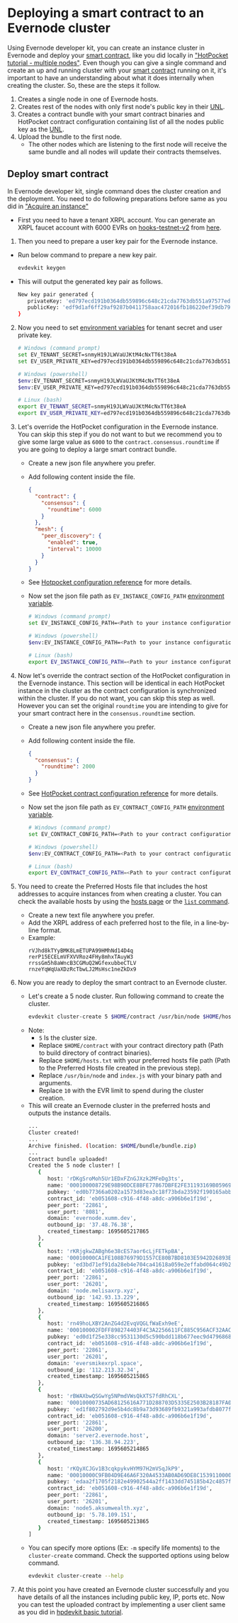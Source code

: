# Deploying a smart contract to an Evernode cluster

Using Evernode developer kit, you can create an instance cluster in Evernode and deploy your [smart contract](../hotpocket/concepts.md#smart-contract), like you did locally in ["HotPocket tutorial - multiple nodes"](/hotpocket/tutorial-multinode.md). Even though you can give a single command and create an up and running cluster with your [smart contract](../hotpocket/concepts.md#smart-contract) running on it, it's important to have an understanding about what it does internally when creating the cluster. So, these are the steps it follow.

1. Creates a single node in one of Evernode hosts.
2. Creates rest of the nodes with only first node's public key in their [UNL](../hotpocket/concepts.md#unl---unique-node-list).
3. Creates a contract bundle with your smart contract binaries and HotPocket contract configuration containing list of all the nodes public key as the [UNL](../hotpocket/concepts.md#unl---unique-node-list).
4. Upload the bundle to the first node.
   - The other nodes which are listening to the first node will receive the same bundle and all nodes will update their contracts themselves.

## Deploy smart contract

In Evernode developer kit, single command does the cluster creation and the deployment. You need to do following preparations before same as you did in ["Acquire an instance"](tutorial-basics.md#acquire-an-instance)

- First you need to have a tenant XRPL account. You can generate an XRPL faucet account with 6000 EVRs on [hooks-testnet-v2](https://xrpl-hooks.readme.io/) from [here](https://dashboard.evernode.org/#/testnet-faucet).

1. Then you need to prepare a user key pair for the Evernode instance.

- Run below command to prepare a new key pair.
  ```bash
  evdevkit keygen
  ```
- This will output the generated key pair as follows.
  ```bash
  New key pair generated {
     privateKey: 'ed797ecd191b0364db559896c648c21cda7763db551a97577ed9ffb0ebb41881d8f9d1af6ff29af9287b0411758aac472016fb186220ef39db7959294c28857909',
     publicKey: 'edf9d1af6ff29af9287b0411758aac472016fb186220ef39db7959294c28857909'
  }
  ```

2. Now you need to set [environment variables](../evdevkit/index.md#environment-variables) for tenant secret and user private key.

   ```bash
   # Windows (command prompt)
   set EV_TENANT_SECRET=snmyH19JLWVaUJKtM4cNxTT6t38eA
   set EV_USER_PRIVATE_KEY=ed797ecd191b0364db559896c648c21cda7763db551a97577ed9ffb0ebb41881d8f9d1af6ff29af9287b0411758aac472016fb186220ef39db7959294c28857909

   # Windows (powershell)
   $env:EV_TENANT_SECRET=snmyH19JLWVaUJKtM4cNxTT6t38eA
   $env:EV_USER_PRIVATE_KEY=ed797ecd191b0364db559896c648c21cda7763db551a97577ed9ffb0ebb41881d8f9d1af6ff29af9287b0411758aac472016fb186220ef39db7959294c28857909

   # Linux (bash)
   export EV_TENANT_SECRET=snmyH19JLWVaUJKtM4cNxTT6t38eA
   export EV_USER_PRIVATE_KEY=ed797ecd191b0364db559896c648c21cda7763db551a97577ed9ffb0ebb41881d8f9d1af6ff29af9287b0411758aac472016fb186220ef39db7959294c28857909
   ```

3. Let's override the HotPocket configuration in the Evernode instance. You can skip this step if you do not want to but we recommend you to give some large value as `6000` to the `contract.consensus.roundtime` if you are going to deploy a large smart contract bundle.

   - Create a new json file anywhere you prefer.
   - Add following content inside the file.
     ```json
     {
       "contract": {
         "consensus": {
           "roundtime": 6000
         }
       },
       "mesh": {
         "peer_discovery": {
           "enabled": true,
           "interval": 10000
         }
       }
     }
     ```
   - See [Hotpocket configuration reference](/hotpocket/reference-configuration.md) for more details.
   - Now set the json file path as `EV_INSTANCE_CONFIG_PATH` [environment variable](../evdevkit/index.md#environment-variables).

     ```bash
     # Windows (command prompt)
     set EV_INSTANCE_CONFIG_PATH=<Path to your instance configuration json file>

     # Windows (powershell)
     $env:EV_INSTANCE_CONFIG_PATH=<Path to your instance configuration json file>

     # Linux (bash)
     export EV_INSTANCE_CONFIG_PATH=<Path to your instance configuration json file>
     ```

4. Now let's override the contract section of the HotPocket configuration in the Evernode instance. This section will be identical in each HotPocket instance in the cluster as the contract configuration is synchronized within the cluster. If you do not want, you can skip this step as well. However you can set the original `roundtime` you are intending to give for your smart contract here in the `consensus.roundtime` section.

   - Create a new json file anywhere you prefer.
   - Add following content inside the file.
     ```json
     {
       "consensus": {
         "roundtime": 2000
       }
     }
     ```
   - See [HotPocket contract configuration reference](/hotpocket/reference-configuration.md#contract) for more details.
   - Now set the json file path as `EV_CONTRACT_CONFIG_PATH` [environment variable](../evdevkit/index.md#environment-variables).

     ```bash
     # Windows (command prompt)
     set EV_CONTRACT_CONFIG_PATH=<Path to your contract configuration json file>

     # Windows (powershell)
     $env:EV_CONTRACT_CONFIG_PATH=<Path to your contract configuration json file>

     # Linux (bash)
     export EV_CONTRACT_CONFIG_PATH=<Path to your contract configuration json file>
     ```
5. You need to create the Preferred Hosts file that includes the host addresses to acquire instances from when creating a cluster. You can check the available hosts by using the [hosts page](https://dashboard.evernode.org/#/hosts) or the [`list` command](../evdevkit/index.md#advanced-usage). 

   - Create a new text file anywhere you prefer.
   - Add the XRPL address of each preferred host to the file, in a line-by-line format.
   - Example: 
      ```
      rVJhd8kTYyBMK8LmETUPA99HMhNd14D4q
      rerP15ECELmVFXVVRoz4FHy8mhxTAuyW3
      rrssGm5h8aWncB3CGMuQ2WGfexubbeCTLV
      rnzeYqWqUaXDzRcTbwLJ2MsHsc1neZkDx9
      ```

6. Now you are ready to deploy the smart contract to an Evernode cluster.
   - Let's create a 5 node cluster. Run following command to create the cluster.
     ```bash
     evdevkit cluster-create 5 $HOME/contract /usr/bin/node $HOME/hosts.txt 10 -a index.js
     ```
   - Note:
     - `5` Is the cluster size.
     - Replace `$HOME/contract` with your contract directory path (Path to build directory of contract binaries).
     - Replace `$HOME/hosts.txt` with your preferred hosts file path (Path to the Preferred Hosts file created in the previous step).
     - Replace `/usr/bin/node` and `index.js` with your binary path and arguments.
     - Replace `10` with the EVR limit to spend during the cluster creation.
   - This will create an Evernode cluster in the preferred hosts and outputs the instance details.
     ```bash
     ...
     Cluster created!
     ...
     Archive finished. (location: $HOME/bundle/bundle.zip)
     ...
     Contract bundle uploaded!
     Created the 5 node cluster! [
        {
           host: 'rDKgSroMoh5Ur1EDxFZnGJXzk2MFeDg3ts',
           name: '000100008729E98B90DCE8BFE77867DBFE2FE31193169B059699D576000000DB',
           pubkey: 'ed0b77366a0202a1573d83ea3c18f73bda23592f190165abb9e82ee03379978014',
           contract_id: 'eb051608-c916-4f48-a8dc-a906b6e1f19d',
           peer_port: '22861',
           user_port: '8081',
           domain: 'evernode.xumm.dev',
           outbound_ip: '37.48.76.38',
           created_timestamp: 1695605217865
        },
        {
           host: 'rKRjgkwZABgh6e38cES7aor6cLjFETkpBA',
           name: '00010000CA1FE108B76979D1557CE80B7BD8103E5942D26893E8B1C300000028',
           pubkey: 'ed3bd71ef91da28eb4e704ca41618a059e2effabd064c49b226d2edec6cbc5b40b',
           contract_id: 'eb051608-c916-4f48-a8dc-a906b6e1f19d',
           peer_port: '22861',
           user_port: '26201',
           domain: 'node.melisaxrp.xyz',
           outbound_ip: '142.93.13.229',
           created_timestamp: 1695605216865
        },
        {
           host: 'rn49hoLXBY2AnZG4d2EvqVQGLfWaExh9eE',
           name: '000100002FDFF898274403F4C3A2256611FC885C956ACF32AACE82C400000029',
           pubkey: 'ed0d1f25e338cc9531130d5c590bdd118b677eec9d4796868128543aaad1ccdbdf',
           contract_id: 'eb051608-c916-4f48-a8dc-a906b6e1f19d',
           peer_port: '22861',
           user_port: '26201',
           domain: 'eversmikexrpl.space',
           outbound_ip: '112.213.32.34',
           created_timestamp: 1695605215865
        },
        {
           host: 'rBWAXbwQSGwYg5NPmdVWsQkXTS7fdRhCXL',
           name: '00010000735AD68125616A771D288703D5335E2503B28187FA05B7E90000004E',
           pubkey: 'ed1f802792d9e5b4dc8b9a73d93689fb9321a993afdb8077f91611695137be87cd',
           contract_id: 'eb051608-c916-4f48-a8dc-a906b6e1f19d',
           peer_port: '22861',
           user_port: '26200',
           domain: 'server2.evernode.host',
           outbound_ip: '136.38.94.223',
           created_timestamp: 1695605214865
        },
        {
           host: 'rKQyXCJGv1B3cqkpykvHYM97H2mVSqJkP9',
           name: '00010000C9FB04D9E46A6F320A4533AB0AD69DE8C15391100000099B00000000',
           pubkey: 'edaa2f1705f2182e49902544a2ff1433dd745185b42c4857fd7b244eace86e0da1',
           contract_id: 'eb051608-c916-4f48-a8dc-a906b6e1f19d',
           peer_port: '22861',
           user_port: '26201',
           domain: 'node5.aksumwealth.xyz',
           outbound_ip: '5.78.109.151',
           created_timestamp: 1695605213865
        }
     ]
     ```
   - You can specify more options (Ex: `-m` specify life moments) to the `cluster-create` command. Check the supported options using below command.
     ```bash
     evdevkit cluster-create --help
     ```
7. At this point you have created an Evernode cluster successfully and you have details of all the instances including public key, IP, ports etc. Now you can test the uploaded contract by implementing a user client same as you did in [hpdevkit basic tutorial](../hotpocket/tutorial-basics.md#create-the-client-application).
